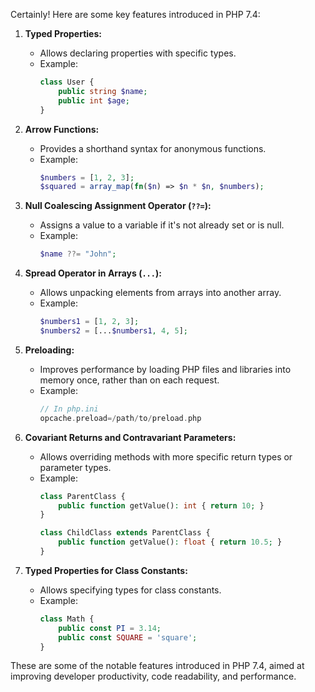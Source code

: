 Certainly! Here are some key features introduced in PHP 7.4:

1. **Typed Properties:**
   - Allows declaring properties with specific types.
   - Example:
     ```php
     class User {
         public string $name;
         public int $age;
     }
     ```

2. **Arrow Functions:**
   - Provides a shorthand syntax for anonymous functions.
   - Example:
     ```php
     $numbers = [1, 2, 3];
     $squared = array_map(fn($n) => $n * $n, $numbers);
     ```

3. **Null Coalescing Assignment Operator (`??=`):**
   - Assigns a value to a variable if it's not already set or is null.
   - Example:
     ```php
     $name ??= "John";
     ```

4. **Spread Operator in Arrays (`...`):**
   - Allows unpacking elements from arrays into another array.
   - Example:
     ```php
     $numbers1 = [1, 2, 3];
     $numbers2 = [...$numbers1, 4, 5];
     ```

5. **Preloading:**
   - Improves performance by loading PHP files and libraries into memory once, rather than on each request.
   - Example:
     ```php
     // In php.ini
     opcache.preload=/path/to/preload.php
     ```

6. **Covariant Returns and Contravariant Parameters:**
   - Allows overriding methods with more specific return types or parameter types.
   - Example:
     ```php
     class ParentClass {
         public function getValue(): int { return 10; }
     }

     class ChildClass extends ParentClass {
         public function getValue(): float { return 10.5; }
     }
     ```

7. **Typed Properties for Class Constants:**
   - Allows specifying types for class constants.
   - Example:
     ```php
     class Math {
         public const PI = 3.14;
         public const SQUARE = 'square';
     }
     ```

These are some of the notable features introduced in PHP 7.4, aimed at improving developer productivity, code readability, and performance.